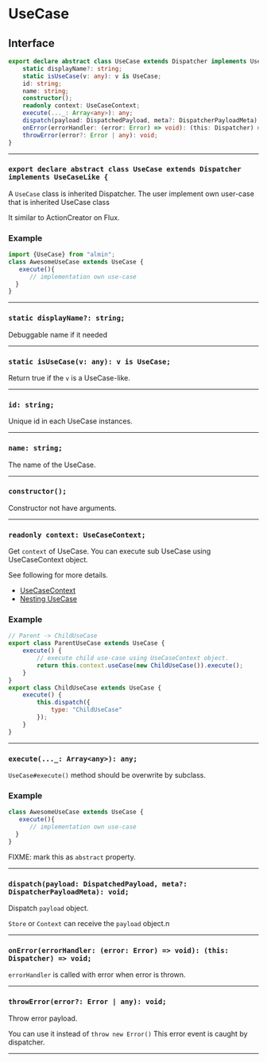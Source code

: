 # UseCase
<!-- THIS DOCUMENT IS AUTOMATICALLY GENERATED FROM src/*.ts -->
<!-- Please edit src/*.ts and `npm run build:docs:api` -->


## Interface

```typescript
export declare abstract class UseCase extends Dispatcher implements UseCaseLike {
    static displayName?: string;
    static isUseCase(v: any): v is UseCase;
    id: string;
    name: string;
    constructor();
    readonly context: UseCaseContext;
    execute(..._: Array<any>): any;
    dispatch(payload: DispatchedPayload, meta?: DispatcherPayloadMeta): void;
    onError(errorHandler: (error: Error) => void): (this: Dispatcher) => void;
    throwError(error?: Error | any): void;
}
```

----

### `export declare abstract class UseCase extends Dispatcher implements UseCaseLike {`


A `UseCase` class is inherited Dispatcher.
The user implement own user-case that is inherited UseCase class

It similar to ActionCreator on Flux.

### Example

```js
import {UseCase} from "almin";
class AwesomeUseCase extends UseCase {
   execute(){
      // implementation own use-case
  }
}
```

----

### `static displayName?: string;`


Debuggable name if it needed

----

### `static isUseCase(v: any): v is UseCase;`


Return true if the `v` is a UseCase-like.

----

### `id: string;`


Unique id in each UseCase instances.

----

### `name: string;`


The name of the UseCase.

----

### `constructor();`


Constructor not have arguments.

----

### `readonly context: UseCaseContext;`


Get `context` of UseCase.
You can execute sub UseCase using UseCaseContext object.

See following for more details.

- [UseCaseContext](https://almin.js.org/docs/api/UseCaseContext.html)
- [Nesting UseCase](https://almin.js.org/docs/tips/nesting-usecase.html)

### Example

```js
// Parent -> ChildUseCase
export class ParentUseCase extends UseCase {
    execute() {
        // execute child use-case using UseCaseContext object.
        return this.context.useCase(new ChildUseCase()).execute();
    }
}
export class ChildUseCase extends UseCase {
    execute() {
        this.dispatch({
            type: "ChildUseCase"
        });
    }
}
```

----

### `execute(..._: Array<any>): any;`


`UseCase#execute()` method should be overwrite by subclass.

### Example

```js
class AwesomeUseCase extends UseCase {
   execute(){
      // implementation own use-case
  }
}
```

 FIXME: mark this as `abstract` property.

----

### `dispatch(payload: DispatchedPayload, meta?: DispatcherPayloadMeta): void;`


Dispatch `payload` object.

`Store` or `Context` can receive the `payload` object.n

----

### `onError(errorHandler: (error: Error) => void): (this: Dispatcher) => void;`


`errorHandler` is called with error when error is thrown.

----

### `throwError(error?: Error | any): void;`


Throw error payload.

You can use it instead of `throw new Error()`
This error event is caught by dispatcher.

----

